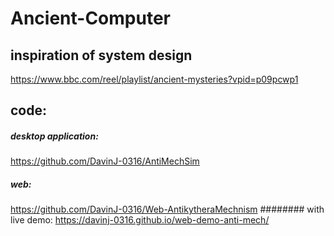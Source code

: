 # Ancient-Computer
## inspiration of system design
https://www.bbc.com/reel/playlist/ancient-mysteries?vpid=p09pcwp1


## code:
##### desktop application:
https://github.com/DavinJ-0316/AntiMechSim

##### web:
https://github.com/DavinJ-0316/Web-AntikytheraMechnism
######## with live demo: https://davinj-0316.github.io/web-demo-anti-mech/
